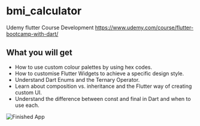 # bmi_calculator

Udemy flutter Course Development https://www.udemy.com/course/flutter-bootcamp-with-dart/
## What you will get
- How to use custom colour palettes by using hex codes.
- How to customise Flutter Widgets to achieve a specific design style.
- Understand Dart Enums and the Ternary Operator.
- Learn about composition vs. inheritance and the Flutter way of creating custom UI.
- Understand the difference between const and final in Dart and when to use each.

![Finished App](https://github.com/thidaswezin1/Images/blob/master/bmi.gif)

